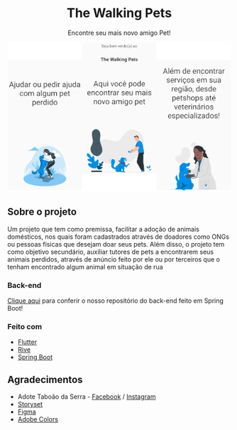 <h1 align="center">The Walking Pets</h1>

<p align="center">Encontre seu mais novo amigo Pet!</p>

<p align="center"><img src="docs/walkthrough_screenshot.png"></p>

## Sobre o projeto

Um projeto que tem como premissa, facilitar a adoção de animais domésticos, nos quais foram cadastrados através de doadores como ONGs ou pessoas físicas que desejam doar seus pets. Além disso, o projeto tem como objetivo secundário, auxiliar tutores de pets a encontrarem seus animais perdidos, através de anúncio feito por ele ou por terceiros que o tenham encontrado algum animal em situação de rua

### Back-end
[Clique aqui](https://github.com/luanvsfeo/backend-the-walking-pets) para conferir o nosso repositório do back-end feito em Spring Boot!

### Feito com
* [Flutter](http://flutter.dev/)
* [Rive](https://rive.app/)
* [Spring Boot](https://spring.io/)
## Agradecimentos
* Adote Taboão da Serra - [Facebook](https://www.facebook.com/adotetaboaodaserra/) / [Instagram](https://www.instagram.com/adotetaboaodaserra)
* [Storyset](https://storyset.com/)
* [Figma](https://www.figma.com/)
* [Adobe Colors](https://color.adobe.com/)



